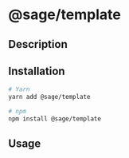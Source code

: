 # @sage/template

>

## Description

## Installation

```sh
# Yarn
yarn add @sage/template

# npm
npm install @sage/template
```

## Usage
